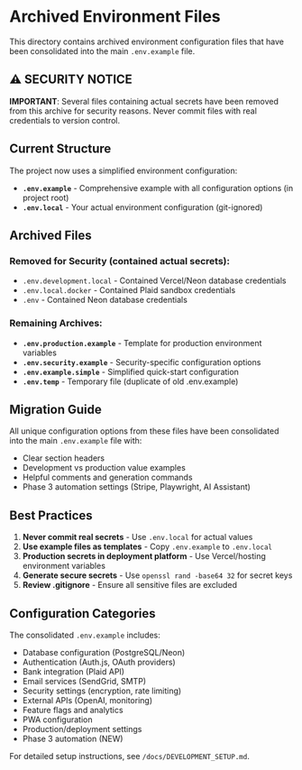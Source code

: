 # Archived Environment Files

This directory contains archived environment configuration files that have been consolidated into the main `.env.example` file.

## ⚠️ SECURITY NOTICE

**IMPORTANT**: Several files containing actual secrets have been removed from this archive for security reasons. Never commit files with real credentials to version control.

## Current Structure

The project now uses a simplified environment configuration:
- **`.env.example`** - Comprehensive example with all configuration options (in project root)
- **`.env.local`** - Your actual environment configuration (git-ignored)

## Archived Files

### Removed for Security (contained actual secrets):
- `.env.development.local` - Contained Vercel/Neon database credentials
- `.env.local.docker` - Contained Plaid sandbox credentials
- `.env` - Contained Neon database credentials

### Remaining Archives:
- **`.env.production.example`** - Template for production environment variables
- **`.env.security.example`** - Security-specific configuration options
- **`.env.example.simple`** - Simplified quick-start configuration
- **`.env.temp`** - Temporary file (duplicate of old .env.example)

## Migration Guide

All unique configuration options from these files have been consolidated into the main `.env.example` file with:
- Clear section headers
- Development vs production value examples
- Helpful comments and generation commands
- Phase 3 automation settings (Stripe, Playwright, AI Assistant)

## Best Practices

1. **Never commit real secrets** - Use `.env.local` for actual values
2. **Use example files as templates** - Copy `.env.example` to `.env.local`
3. **Production secrets in deployment platform** - Use Vercel/hosting environment variables
4. **Generate secure secrets** - Use `openssl rand -base64 32` for secret keys
5. **Review .gitignore** - Ensure all sensitive files are excluded

## Configuration Categories

The consolidated `.env.example` includes:
- Database configuration (PostgreSQL/Neon)
- Authentication (Auth.js, OAuth providers)
- Bank integration (Plaid API)
- Email services (SendGrid, SMTP)
- Security settings (encryption, rate limiting)
- External APIs (OpenAI, monitoring)
- Feature flags and analytics
- PWA configuration
- Production/deployment settings
- Phase 3 automation (NEW)

For detailed setup instructions, see `/docs/DEVELOPMENT_SETUP.md`.